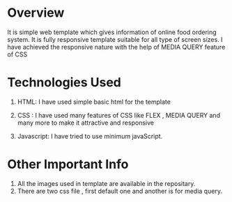 # Overview
It is simple web template which gives information of online food ordering system.
It is fully responsive template suitable for all type of screen sizes.
I have achieved the responsive nature with the help of MEDIA QUERY feature of CSS


# Technologies Used

 1. HTML: I have used simple basic html for the template
    
   2. CSS : I have used many features of CSS like FLEX , MEDIA QUERY and many more to make it attractive and responsive 
    
   3. Javascript:  I have tried to use minimum javaScript.
    

# Other Important Info

 1. All the images used in template are available in the repositary.
 2. There are two css file , first default one and another is for media query.
